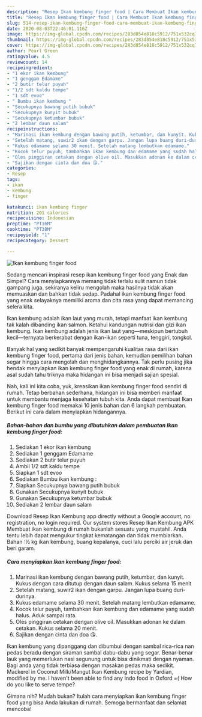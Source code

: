 ```yaml
---
description: "Resep Ikan kembung finger food | Cara Membuat Ikan kembung finger food Yang Bisa Manjain Lidah"
title: "Resep Ikan kembung finger food | Cara Membuat Ikan kembung finger food Yang Bisa Manjain Lidah"
slug: 514-resep-ikan-kembung-finger-food-cara-membuat-ikan-kembung-finger-food-yang-bisa-manjain-lidah
date: 2020-08-03T22:46:01.116Z
image: https://img-global.cpcdn.com/recipes/283d854e818c5912/751x532cq70/ikan-kembung-finger-food-foto-resep-utama.jpg
thumbnail: https://img-global.cpcdn.com/recipes/283d854e818c5912/751x532cq70/ikan-kembung-finger-food-foto-resep-utama.jpg
cover: https://img-global.cpcdn.com/recipes/283d854e818c5912/751x532cq70/ikan-kembung-finger-food-foto-resep-utama.jpg
author: Pearl Green
ratingvalue: 4.5
reviewcount: 14
recipeingredient:
- "1 ekor ikan kembung"
- "1 genggam Edamame"
- "2 butir telur puyuh"
- "1/2 sdt kaldu tempe"
- "1 sdt evoo"
- " Bumbu ikan kembung "
- "Secukupnya bawang putih bubuk"
- "Secukupnya kunyit bubuk"
- "Secukupnya ketumbar bubuk"
- "2 lembar daun salam"
recipeinstructions:
- "Marinasi ikan kembung dengan bawang putih, ketumbar, dan kunyit. Kukus dengan cara ditutup dengan daun salam. Kukus selama 15 menit"
- "Setelah matang, suwir2 ikan dengan garpu. Jangan lupa buang duri-durinya."
- "Kukus edamame selama 30 menit. Setelah matang lembutkan edamame."
- "Kocok telur puyuh, tambahkan ikan kembung dan edamame yang sudah halus. Aduk sampai rata."
- "Oles pinggiran cetakan dengan olive oil. Masukkan adonan ke dalam cetakan. Kukus selama 20 menit."
- "Sajikan dengan cinta dan doa 😘."
categories:
- Resep
tags:
- ikan
- kembung
- finger

katakunci: ikan kembung finger 
nutrition: 201 calories
recipecuisine: Indonesian
preptime: "PT16M"
cooktime: "PT38M"
recipeyield: "1"
recipecategory: Dessert

---
```



![Ikan kembung finger food](https://img-global.cpcdn.com/recipes/283d854e818c5912/751x532cq70/ikan-kembung-finger-food-foto-resep-utama.jpg)

Sedang mencari inspirasi resep ikan kembung finger food yang Enak dan Simpel? Cara menyiapkannya memang tidak terlalu sulit namun tidak gampang juga. sekiranya keliru mengolah maka hasilnya tidak akan memuaskan dan bahkan tidak sedap. Padahal ikan kembung finger food yang enak selayaknya memiliki aroma dan cita rasa yang dapat memancing selera kita.

Ikan kembung adalah ikan laut yang murah, tetapi manfaat ikan kembung tak kalah dibanding ikan salmon. Ketahui kandungan nutrisi dan gizi ikan kembung. Ikan kembung adalah jenis ikan laut yang—meskipun bertubuh kecil—ternyata berkerabat dengan ikan-ikan seperti tuna, tenggiri, tongkol.

Banyak hal yang sedikit banyak mempengaruhi kualitas rasa dari ikan kembung finger food, pertama dari jenis bahan, kemudian pemilihan bahan segar hingga cara mengolah dan menghidangkannya. Tak perlu pusing jika hendak menyiapkan ikan kembung finger food yang enak di rumah, karena asal sudah tahu triknya maka hidangan ini bisa menjadi sajian spesial.


Nah, kali ini kita coba, yuk, kreasikan ikan kembung finger food sendiri di rumah. Tetap berbahan sederhana, hidangan ini bisa memberi manfaat untuk membantu menjaga kesehatan tubuh kita. Anda dapat membuat Ikan kembung finger food memakai 10 jenis bahan dan 6 langkah pembuatan. Berikut ini cara dalam menyiapkan hidangannya.

<!--inarticleads1-->

##### Bahan-bahan dan bumbu yang dibutuhkan dalam pembuatan Ikan kembung finger food:

1. Sediakan 1 ekor ikan kembung
1. Sediakan 1 genggam Edamame
1. Sediakan 2 butir telur puyuh
1. Ambil 1/2 sdt kaldu tempe
1. Siapkan 1 sdt evoo
1. Sediakan  Bumbu ikan kembung :
1. Siapkan Secukupnya bawang putih bubuk
1. Gunakan Secukupnya kunyit bubuk
1. Gunakan Secukupnya ketumbar bubuk
1. Sediakan 2 lembar daun salam


Download Resep Ikan Kembung app directly without a Google account, no registration, no login required. Our system stores Resep Ikan Kembung APK Membuat ikan kembung di rumah bukanlah sesuatu yang mustahil. Anda tentu lebih dapat mengukur tingkat kematangan dan tidak membiarkan. Bahan :½ kg ikan kembung, buang kepalanya, cuci lalu perciki air jeruk dan beri garam. 

<!--inarticleads2-->

##### Cara menyiapkan Ikan kembung finger food:

1. Marinasi ikan kembung dengan bawang putih, ketumbar, dan kunyit. Kukus dengan cara ditutup dengan daun salam. Kukus selama 15 menit
1. Setelah matang, suwir2 ikan dengan garpu. Jangan lupa buang duri-durinya.
1. Kukus edamame selama 30 menit. Setelah matang lembutkan edamame.
1. Kocok telur puyuh, tambahkan ikan kembung dan edamame yang sudah halus. Aduk sampai rata.
1. Oles pinggiran cetakan dengan olive oil. Masukkan adonan ke dalam cetakan. Kukus selama 20 menit.
1. Sajikan dengan cinta dan doa 😘.


Ikan kembung yang dipanggang dan dibumbui dengan sambal rica-rica nan pedas beradu dengan siraman sambal dabu-dabu yang segar. Benar-benar lauk yang memerlukan nasi segunung untuk bisa dinikmati dengan nyaman. Bagi anda yang tidak terbiasa dengan masakan pedas maka sedikit. Mackerel in Coconut Milk/Mangut Ikan Kembung recipe by Yardian, modified by me. I haven&#39;t been able to find any Indo food in Oxford =( How do you like to serve tempe? 

Gimana nih? Mudah bukan? Itulah cara menyiapkan ikan kembung finger food yang bisa Anda lakukan di rumah. Semoga bermanfaat dan selamat mencoba!
